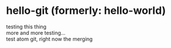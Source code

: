 # hello-git (formerly: hello-world)

testing this thing  
more and more testing...  
test atom git, right now the merging
